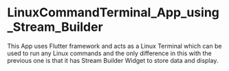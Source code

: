 # LinuxCommandTerminal_App_using_Stream_Builder
This App uses Flutter framework and acts as a Linux Terminal which can be used to run any Linux commands and the only difference in this with the previous one is that it has Stream Builder Widget to store data and display.
